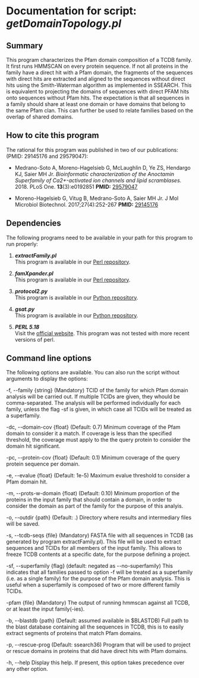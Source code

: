 # Documentation for script: _getDomainTopology.pl_

## Summary
This program characterizes the Pfam domain composition of a TCDB family. It first runs 
HMMSCAN on every protein sequence. If not all proteins in the family have a direct hit 
with a Pfam domain, the fragments of the sequences with direct hits are extracted and 
aligned to the sequences without direct hits using the Smith-Waterman algorithm as 
implemented in SSEARCH. This is equivalent to projecting the domains of sequences with 
direct PFAM hits onto sequences without Pfam hits. The expectation is that all sequences 
in a family should share at least one domain or have domains that belong to the same 
Pfam clan. This can further be used to relate families based on the overlap of shared 
domains. 

## How to cite this program
The rational for this program was published in two of our publications: 
(PMID: 29145176 and 29579047):

  * Medrano-Soto A, Moreno-Hagelsieb G, McLaughlin D, Ye ZS, Hendargo KJ, Saier MH Jr. 
  _Bioinformatic characterization of the Anoctamin Superfamily of Ca2+-activated ion 
  channels and lipid scramblases._  2018. PLoS One. **13**(3):e0192851
  **PMID:** [29579047](https://www.ncbi.nlm.nih.gov/pubmed/?term=29579047) 
  
  * Moreno-Hagelsieb G, Vitug B, Medrano-Soto A, Saier MH Jr.
  J Mol Microbiol Biotechnol. 2017;27(4):252-267
  **PMID:** [29145176](https://www.ncbi.nlm.nih.gov/pubmed/?term=29145176)


## Dependencies
The following programs need to be available in your path for this 
program to run properly:

1. **_extractFamily.pl_**  
This program is available in our [Perl repository](https://github.com/SaierLaboratory/TCDBtools). 

2. **_famXpander.pl_**  
This program is available in our [Perl repository](https://github.com/SaierLaboratory/TCDBtools). 

3. **_protocol2.py_**  
This program is available in our [Python repository](https://github.com/SaierLaboratory/BioVx).

4. **_gsat.py_**  
This program is available in our [Python repository](https://github.com/SaierLaboratory/BioVx).

5. **_PERL 5.18_**  
Visit the [official website](https://www.perl.org/). This program 
was not tested with more recent versions of perl.

## Command line options
The following options are available. You can also run the 
script without arguments to display the options:


 -f, --family {string} (Mandatory)
  TCID of the family for which Pfam domain analysis will be carried out.
  If multiple TCIDs are given, they whould be comma-separated. The analysis
  will be performed individually for each family, unless the flag -sf is
  given, in which case all TCIDs will be treated as a superfamily.

 -dc, --domain-cov {float} (Default: 0.7)
  Minimum coverage of the Pfam domain to consider it a match. If coverage
  is less than the specified threshold, the coverage must apply to the
  the query protein to consider the domain hit significant.

 -pc, --protein-cov {float} (Default: 0.1)
  Minimum coverage of the query protein sequence per domain.

 -e, --evalue {float} (Default: 1e-5)
  Maximum evalue threshold to consider a Pfam domain hit.

 -m, --prots-w-domain {float) (Default: 0.10)
  Minimum proportion of the proteins in the input family that should
  contain a domain, in order to consider the domain as part of the
  family for the purpose of this analyis.

 -o, --outdir {path} (Default: .)
  Directory where results and intermediary files will be saved.

 -s, --tcdb-seqs {file} (Mandatory)
  FASTA file with all sequences in TCDB (as generated by program
  extractFamily.pl). This file will be used to extract sequences
  and TCIDs for all members of the input family. This allows to
  freeze TCDB contents at a specific date, for the purpose defining
  a project.

 -sf, --superfamily {flag} (default: negated as --no-superfamily)
  This indicates that all families passed to option -f will be
  treated as a superfamily (i.e. as a single family) for the purpose of
  the Pfam domain  analysis. This is useful when a superfamily is
  composed of two or more different family TCIDs.

 -pfam {file} (Mandatory)
  The output of running hmmscan against all TCDB, or at least the input
  family(-ies).

 -b, --blastdb {path} (Default: assumed available in $BLASTDB)
  Full path to the blast database containing all the sequences in
  TCDB, this is to easily extract segments of proteins that match
  Pfam domains.

 -p, --rescue-prog (Default: ssearch36)
  Program that will be used to project or rescue domains in
  proteins that did have direct hits with Pfam domains.

 -h, --help
  Display this help. If present, this option takes precedence over any
  other option.
